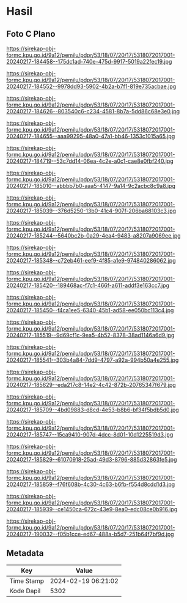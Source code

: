 # Hasil

## Foto C Plano

https://sirekap-obj-formc.kpu.go.id/9a12/pemilu/pdpr/53/18/07/20/17/5318072017001-20240217-184458--175dc1ad-740e-475d-9917-5019a22fec19.jpg

https://sirekap-obj-formc.kpu.go.id/9a12/pemilu/pdpr/53/18/07/20/17/5318072017001-20240217-184552--9978dd93-5902-4b2a-b7f1-819e735acbae.jpg

https://sirekap-obj-formc.kpu.go.id/9a12/pemilu/pdpr/53/18/07/20/17/5318072017001-20240217-184626--803540c6-c234-4581-8b7a-5dd86c68e3e0.jpg

https://sirekap-obj-formc.kpu.go.id/9a12/pemilu/pdpr/53/18/07/20/17/5318072017001-20240217-184655--aaa99295-48a0-47a1-bb46-1353c1015a65.jpg

https://sirekap-obj-formc.kpu.go.id/9a12/pemilu/pdpr/53/18/07/20/17/5318072017001-20240217-184719--53c7dd14-06ea-4c2e-a0c1-cae8e0fbf240.jpg

https://sirekap-obj-formc.kpu.go.id/9a12/pemilu/pdpr/53/18/07/20/17/5318072017001-20240217-185010--abbbb7b0-aaa5-4147-9a14-9c2acbc8c9a8.jpg

https://sirekap-obj-formc.kpu.go.id/9a12/pemilu/pdpr/53/18/07/20/17/5318072017001-20240217-185039--376d5250-13b0-41c4-907f-206ba68103c3.jpg

https://sirekap-obj-formc.kpu.go.id/9a12/pemilu/pdpr/53/18/07/20/17/5318072017001-20240217-185244--5640bc2b-0a29-4ea4-9483-a8207a9069ee.jpg

https://sirekap-obj-formc.kpu.go.id/9a12/pemilu/pdpr/53/18/07/20/17/5318072017001-20240217-185348--c72eb461-eef9-4f85-a1e9-974840286062.jpg

https://sirekap-obj-formc.kpu.go.id/9a12/pemilu/pdpr/53/18/07/20/17/5318072017001-20240217-185420--189468ac-f7c1-466f-a611-addf3e163cc7.jpg

https://sirekap-obj-formc.kpu.go.id/9a12/pemilu/pdpr/53/18/07/20/17/5318072017001-20240217-185450--f4ca1ee5-6340-45b1-ad58-ee050bc113c4.jpg

https://sirekap-obj-formc.kpu.go.id/9a12/pemilu/pdpr/53/18/07/20/17/5318072017001-20240217-185519--9d69cf1c-9ea5-4b52-8378-38ad1146a6d9.jpg

https://sirekap-obj-formc.kpu.go.id/9a12/pemilu/pdpr/53/18/07/20/17/5318072017001-20240217-185541--303b4a84-7dd9-4797-a92a-994b50a4e255.jpg

https://sirekap-obj-formc.kpu.go.id/9a12/pemilu/pdpr/53/18/07/20/17/5318072017001-20240217-185629--eda217c8-14e2-4c42-872b-20765347f679.jpg

https://sirekap-obj-formc.kpu.go.id/9a12/pemilu/pdpr/53/18/07/20/17/5318072017001-20240217-185709--4bd09883-d8cd-4e53-b8b6-bf34f5bdb5d0.jpg

https://sirekap-obj-formc.kpu.go.id/9a12/pemilu/pdpr/53/18/07/20/17/5318072017001-20240217-185747--15ca9410-907d-4dcc-8d01-10d1225519d3.jpg

https://sirekap-obj-formc.kpu.go.id/9a12/pemilu/pdpr/53/18/07/20/17/5318072017001-20240217-185829--61070918-25ad-49d3-8796-885d32863fe5.jpg

https://sirekap-obj-formc.kpu.go.id/9a12/pemilu/pdpr/53/18/07/20/17/5318072017001-20240217-185859--f76f608b-4c30-4c63-b6fb-f554d8cdd1d3.jpg

https://sirekap-obj-formc.kpu.go.id/9a12/pemilu/pdpr/53/18/07/20/17/5318072017001-20240217-185939--ce1450ca-672c-43e9-8ea0-edc08ce0b916.jpg

https://sirekap-obj-formc.kpu.go.id/9a12/pemilu/pdpr/53/18/07/20/17/5318072017001-20240217-190032--f05b1cce-ed67-488a-b5d7-251b64f7bf9d.jpg


## Metadata

| Key        | Value               |
| ---------- | ------------------- |
| Time Stamp | 2024-02-19 06:21:02 |
| Kode Dapil | 5302                |



